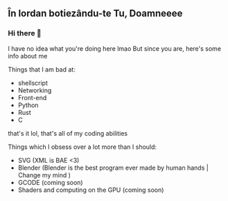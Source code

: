 ## În Iordan botiezându-te Tu, Doamneeee 
### Hi there 👋

I have no idea what you're doing here lmao
But since you are, here's some info about me

Things that I am bad at:
* shellscript
* Networking
* Front-end
* Python
* Rust
* C


that's it lol, that's all of my coding abilities

Things which I obsess over a lot more than I should:
* SVG (XML is BAE <3)
* Blender (Blender is the best program ever made by human hands | Change my mind )
* GCODE (coming soon)
* Shaders and computing on the GPU (coming soon)

<!--
**meutzitzu/meutzitzu** is a ✨ _special_ ✨ repository because its `README.md` (this file) appears on your GitHub profile.

Here are some ideas to get you started:

- 🔭 I’m currently working on ...
- 🌱 I’m currently learning ...
- 👯 I’m looking to collaborate on ...
- 🤔 I’m looking for help with ...
- 💬 Ask me about ...
- 📫 How to reach me: ...
- 😄 Pronouns: ...
- ⚡ Fun fact: ...
-->
